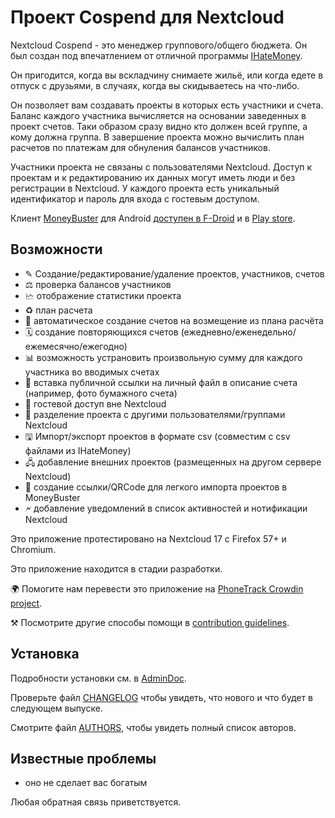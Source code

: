 # Проект Cospend для Nextcloud

Nextcloud Cospend - это менеджер группового/общего бюджета. Он был создан под впечатлением от отличной программы [IHateMoney](https://github.com/spiral-project/ihatemoney/).

Он пригодится, когда вы вскладчину снимаете жильё, или когда едете в отпуск с друзьями, в случаях, когда вы скидываетесь на что-либо.

Он позволяет вам создавать проекты в которых есть участники и счета. Баланс каждого участника вычисляется на основании заведенных в проект счетов. Таки образом сразу видно кто должен всей группе, а кому должна группа. В завершение проекта можно вычислить план расчетов по платежам для обнуления балансов участников.

Участники проекта не связаны с пользователями Nextcloud. Доступ к проектам и к редактированию их данных могут иметь люди и без регистрации в Nextcloud. У каждого проекта есть уникальный идентификатор и пароль для входа с гостевым доступом.

Клиент [MoneyBuster](https://gitlab.com/eneiluj/moneybuster) для Android [ доступен в F-Droid](https://f-droid.org/packages/net.eneiluj.moneybuster/) и в [Play store](https://play.google.com/store/apps/details?id=net.eneiluj.moneybuster).

## Возможности

* ✎ Создание/редактирование/удаление проектов, участников, счетов
* ⚖ проверка балансов участников
* 🗠 отображение статистики проекта
* ♻ план расчета
* 🎇 автоматическое создание счетов на возмещение из плана расчёта
* 🗓 создание повторяющихся счетов (ежедневно/еженедельно/ежемесячно/ежегодно)
* 📊 возможность устрановить произвольную сумму для каждого участника во вводимых счетах
* 🔗 вставка публичной ссылки на личный файл в описание счета (например, фото бумажного счета)
* 👩 гостевой доступ вне Nextcloud
* 👫 разделение проекта с другими пользователями/группами Nextcloud
* 🖫 Импорт/экспорт проектов в формате csv (совместим с csv файлами из IHateMoney)
* 🖧 добавление внешних проектов (размещенных на другом сервере Nextcloud)
* 🔗 создание ссылки/QRCode для легкого импорта проектов в MoneyBuster
* 🗲 добавление уведомлений в список активностей и нотификации Nextcloud

Это приложение протестировано на Nextcloud 17 с Firefox 57+ и Chromium.

Это приложение находится в стадии разработки.

🌍 Помогите нам перевести это приложение на [PhoneTrack Crowdin project](https://crowdin.com/project/moneybuster).

⚒ Посмотрите другие способы помощи в [contribution guidelines](https://gitlab.com/eneiluj/cospend-nc/blob/master/CONTRIBUTING.md).

## Установка

Подробности установки см. в [AdminDoc](https://gitlab.com/eneiluj/cospend-nc/wikis/admindoc).

Проверьте файл [CHANGELOG](https://gitlab.com/eneiluj/cospend-nc/blob/master/CHANGELOG.md#change-log) чтобы увидеть, что нового и что будет в следующем выпуске.

Смотрите файл [AUTHORS](https://gitlab.com/eneiluj/cospend-nc/blob/master/AUTHORS.md#authors), чтобы увидеть полный список авторов.

## Известные проблемы

* оно не сделает вас богатым

Любая обратная связь приветствуется.
